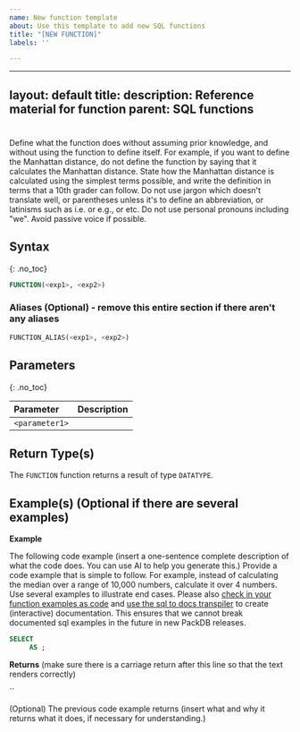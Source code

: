 ```yaml
---
name: New function template
about: Use this template to add new SQL functions
title: "[NEW FUNCTION]"
labels: ''

---
```


---
layout: default
title: <FUNCTION>
description: Reference material for <FUNCTION> function
parent: SQL functions
---

# <FUNCTION>
Define what the function does without assuming prior knowledge, and without using the function to define itself. For example, if you want to define the Manhattan distance, do not define the function by saying that it calculates the Manhattan distance. State how the Manhattan distance is calculated using the simplest terms possible, and write the definition in terms that a 10th grader can follow. Do not use jargon which doesn't translate well, or parentheses unless it's to define an abbreviation, or latinisms such as i.e. or e.g., or etc. Do not use personal pronouns including "we". Avoid passive voice if possible.

## Syntax
{: .no_toc}

```sql
FUNCTION(<exp1>, <exp2>)
```

### Aliases (Optional) - remove this entire section if there aren't any aliases
```sql
FUNCTION_ALIAS(<exp1>, <exp2>)
```

## Parameters
{: .no_toc}

| Parameter | Description |
| :-------- | :---------- |
| `<parameter1>` | <The description of the parameter as a full sentence containing a noun and a verb that ends with a period.> |

## Return Type(s)

The `FUNCTION` function returns a result of type `DATATYPE`.

## Example(s) (Optional if there are several examples)

**Example**

The following code example (insert a one-sentence complete description of what the code does. You can use AI to help you generate this.) Provide a code example that is simple to follow. For example, instead of calculating the median over a range of 10,000 numbers, calculate it over 4 numbers. Use several examples to illustrate end cases. Please also [check in your function examples as code](https://github.com/firebolt-analytics/packdb/tree/master/tests/sql/testdata/documented_examples/sql_functions) and [use the sql to docs transpiler](https://github.com/firebolt-analytics/packdb/tree/master/utils/sql-to-docs-transpiler) to create (interactive) documentation. This ensures that we cannot break documented sql examples in the future in new PackDB releases.

```sql
SELECT
	 AS ;
```

**Returns** (make sure there is a carriage return after this line so that the text renders correctly)

``

(Optional) The previous code example returns (insert what and why it returns what it does, if necessary for understanding.) 
